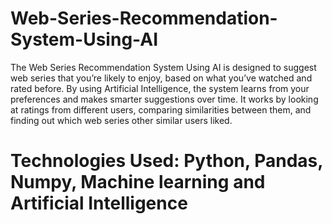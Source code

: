 # Web-Series-Recommendation-System-Using-AI
The Web Series Recommendation System Using AI is designed to suggest web series that you’re likely to enjoy, based on what you’ve watched and rated before. By using Artificial Intelligence, the system learns from your preferences and makes smarter suggestions over time. It works by looking at ratings from different users, comparing similarities between them, and finding out which web series other similar users liked.

# Technologies Used: Python, Pandas, Numpy, Machine learning and Artificial Intelligence 
